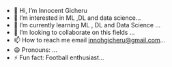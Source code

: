 - 👋 Hi, I’m Innocent Gicheru
- 👀 I’m interested in  ML ,DL and data science...
- 🌱 I’m currently learning ML , DL and Data Science ...
- 💞️ I’m looking to collaborate on this fields ...
- 📫 How to reach me email innohgicheru@gmail.com...
- 😄 Pronouns:  ...
- ⚡ Fun fact:  Football enthusiast...

<!---
Innocentgicheru/Innocentgicheru is a ✨ special ✨ repository because its `README.md` (this file) appears on your GitHub profile.
You can click the Preview link to take a look at your changes.
--->
